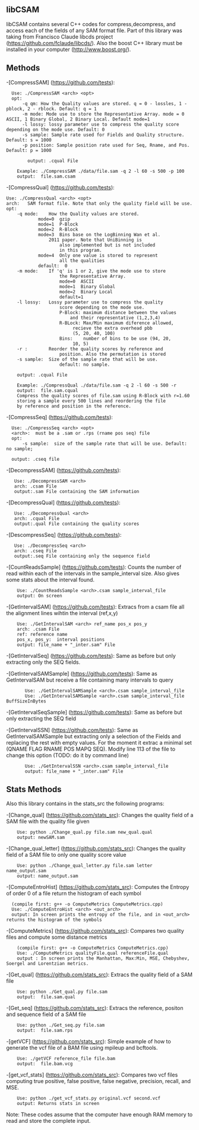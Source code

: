 ## libCSAM

libCSAM contains several C++ codes for compress,decompress, and 
access each of the fields of any SAM format file. Part of this library 
was taking from Francisco Claude libcds project 
(https://github.com/fclaude/libcds/). Also the boost C++ library must 
be installed in your computer (http://www.boost.org/).

## Methods

-[CompressSAM] (https://github.com/tests):

      Use: ./CompressSAM <arch> <opt>
      opt: 
          -q qm: How the Quality values are stored. q = 0 - lossles, 1 - pblock, 2 - rblock. Default: q = 1
          -m mode: Mode use to store the Representative Array. mode = 0 ASCII, 1 Binary Global, 2 Binary Local. Default mode=1
          -l lossy: lossy parameter use to compress the quality score depending on the mode use. Default: 0
          -s sample: Sample rate used for Fields and Quality structure. Default: s = 1000
          -p position: Sample position rate used for Seq, Rname, and Pos. Default: p = 1000
          
          	output: .cqual File

		Example: ./CompressSAM ./data/file.sam -q 2 -l 60 -s 500 -p 100
		output:  file.sam.csam
        

-[CompressQual] (https://github.com/tests):

	Use: ./CompressQual <arch> <opt>
	arch: 	SAM format file. Note that only the quality field will be use.
	opt: 
		-q mode: 	How the Quality values are stored. 
			  	mode=0 	gzip 
			  	mode=1 	P-Block  
			  	mode=2 	R-Block
 			  	mode=3 	Bins base on the LogBinning Wan et al.
 					2011 paper. Note that UniBinning is 
				       	also implemented but is not included 
				       	in this program. 
				mode=4 	Only one value is stored to represent
				        all the qualities  
			  	default:  0
		-m mode: 	If 'q' is 1 or 2, give the mode use to store
 						the Representative Array. 
				 		mode=0 	ASCII 
				 		mode=1 	Binary Global 
				 		mode=2 	Binary Local
				 		default=1
		-l lossy: 	Lossy parameter use to compress the quality
						score depending on the mode use. 
						P-Block: maximum distance between the values
							and their representative (1,2,3,4)
						R-BLock: Max/Min maximum diference allowed,
							 recieve the extra overhead pbb 
							 (5, 20, 40, 100) 
						Bins:    number of bins to be use (94, 20,
							 10, 5)
		-r :     	Reorder the quality scores by reference and
						position. Also the permutation is stored
		-s sample:  Size of the sample rate that will be use.
						default: no sample. 

		output: .cqual File

		Example: ./CompressQual ./data/file.sam -q 2 -l 60 -s 500 -r
		output:  file.sam.cqual
		Compress the quality scores of file.sam using R-Block with r=1.60 
		storing a sample every 500 lines and reordering the file 
		by reference and position in the reference.


-[CompressSeq] (https://github.com/tests):

      Use: ./CompressSeq <arch> <opt>
      <arch>:  must be a .sam or .rps (rname pos seq) file
      opt: 
          -s sample:  size of the sample rate that will be use. Default: no sample;
          
      output: .cseq file

-[DecompressSAM] (https://github.com/tests):

       Use: ./DecompressSAM <arch>
       arch: .csam File
       output:.sam File containing the SAM information


-[DecompressQual] (https://github.com/tests):
    
       Use: ./DecompressQual <arch>
       arch: .cqual File
       output:.qual File containing the quality scores

-[DescompressSeq] (https://github.com/tests):

       Use: ./DecompressSeq <arch>
       arch: .cseq File
       output:.seq File containing only the sequence field

-[CountReadsSample] (https://github.com/tests): Counts the number of read within each of the intervals in the sample_interval size. Also gives some stats about the interval found.

        Use: ./CountReadsSample <arch>.csam sample_interval_file
        output: On screen


-[GetIntervalSAM] (https://github.com/tests): Extracs from a csam file all the alignment lines wihtin the interval (ref,x,y)
    
        Use: ./GetIntervalSAM <arch> ref_name pos_x pos_y
        arch: .csam File
        ref: reference name
        pos_x, pos_y:  interval positions
        output: file_name + "_inter.sam" File

-[GetIntervalSeq] (https://github.com/tests): Same as before but only extracting only the SEQ fields.

-[GetIntervalSAMSample] (https://github.com/tests): Same as GetIntervalSAM but receive a file containing many intervals to query

           Use: ./GetIntervalSAMSample <arch>.csam sample_interval_file
           Use:	./GetIntervalSAMSample <arch>.csam sample_interval_file BuffSizeInBytes


-[GetIntervalSeqSample] (https://github.com/tests): Same as before but only extracting the SEQ field

-[GetIntervalSSN] (https://github.com/tests): Same as GetIntervalSAMSample but extracting only a selection of the Fields and replacing the rest with empty values. For the moment it extrac a minimal set (QNAME FLAG RNAME POS MAPQ SEQ). Modify line 113 
of the file to change this option (TODO: do it by command line)

           Use: ./GetIntervalSSN <arch>.csam sample_interval_file
           output: file_name + "_inter.sam" File



## Stats Methods

Also this library contains in the  stats_src the following programs:


-[Change_qual] (https://github.com/stats_src):	Changes the quality field of a SAM file with the quality file given	

        Use: python ./Change_qual.py file.sam new_qual.qual
        output: newSAM.sam

-[Change_qual_letter] (https://github.com/stats_src): Changes the quality field of a SAM file to only one quality score value

        Use: python ./Change_qual_letter.py file.sam letter name_output.sam
        output: name_output.sam

-[ComputeEntroHist] (https://github.com/stats_src): Computes the Entropy of order 0 of a file return the histogram of each symbol

      (compile first: g++ -o ComputeMetrics ComputeMetrics.cpp)
      Use: ./ComputeEntroHist <arch> <out_arch>
      output: In screen prints the entropy of the file, and in <out_arch> returns the histogram of the symbols

-[ComputeMetrics] (https://github.com/stats_src): Compares two quality files and compute some distance metrics

        (compile first: g++ -o ComputeMetrics ComputeMetrics.cpp)
        Use: ./ComputeMetrics qualityFile.qual referenceFile.qual
        output : In screen prints the Manhattan, Max:Min, MSE, Chebyshev, Soergel and Lorentzian metrics.

-[Get_qual] (https://github.com/stats_src):	Extracs the quality field of a SAM file

        Use: python ./Get_qual.py file.sam
        output:  file.sam.qual


-[Get_seq] (https://github.com/stats_src): Extracs the reference, positon and sequence field of a SAM file

        Use: python ./Get_seq.py file.sam
        output:  file.sam.rps

-[getVCF] (https://github.com/stats_src): Simple example of how to generate the vcf file of a BAM file using mpileup and bcftools.

        Use: ./getVCF reference_file file.bam
        output:  file.bam.vcg

-[get_vcf_stats] (https://github.com/stats_src): Compares two vcf files computing true positive, false positive, false negative, precision, recall, and MSE.

        Use: python ./get_vcf_stats.py original.vcf second.vcf
        output: Returns stats in screen


Note: These codes assume that the computer have enough RAM memory to read and store the complete input.
